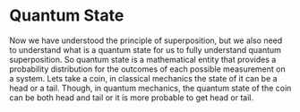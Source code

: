 <efe></efe>
# **Quantum State**

Now we have understood the principle of superposition, but we also need to understand what is a quantum state for us to fully understand quantum superposition. So quantum state is a mathematical entity that provides a probability distribution for the outcomes of each possible measurement on a system. Lets take a coin, in classical mechanics the state of it can be a head or a tail. Though, in quantum mechanics, the quantum state of the coin can be both head and tail or  it is more probable to get head or tail. 

